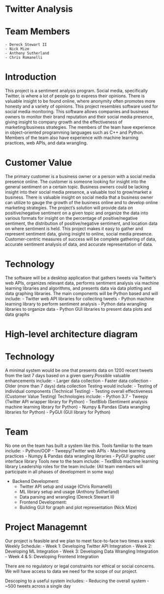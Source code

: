 # Twitter Analysis
# Team Members
    - Dereck Stewart II
    - Nick Mize
    - Anthony Sutherland
    - Chris Romanelli

# Introduction
This project is a sentiment analysis program. Social media, specifically Twitter, is where a lot of people go to express their opinions. There is valuable insight to be found online, where anonymity often promotes more honesty and a variety of opinions. This project resembles software used for social media monitoring. This software allows companies and business owners to monitor their brand reputation and their social media presence, giving insight to company growth and the effectiveness of marketing/business strategies. The members of the team have experience in object-oriented programming languages such as C++ and Python. Members of the team also have experience with machine learning practices, web APIs, and data wrangling.

# Customer Value
The primary customer is a business owner or a person with a social media presence online. The customer is someone looking for insight into the general sentiment on a certain topic. Business owners could be lacking insight into their social media presence, a valuable tool to grow/market a business. There is valuable insight on social media that a business owner can utilize to gauge the growth of the business online and to develop online marketing strategies. The project’s solution will provide data on positive/negative sentiment on a given topic and organize the data into various formats for insight on the percentage of positive/negative sentiment, the distribution of positive/negative sentiment, and location data on where sentiment is held. This project makes it easy to gather and represent sentiment data, giving insight to online, social media presence. Customer-centric measures of success will be complete gathering of data, accurate sentiment analysis of data, and accurate representation of data.

# Technology
The software will be a desktop application that gathers tweets via Twitter’s web APIs, organizes relevant data, performs sentiment analysis via machine learning libraries and algorithms, and presents data via data plotting and data graphing libraries.
The main components will be Python based and will include:
    - Twitter web API libraries for collecting tweets
    - Python machine learning library to perform sentiment analysis
    - Python data wrangling libraries to organize data
    - Python GUI libraries to present data plots and data graphs

# High-level architecture diagram

# Technology
A minimal system would be one that presents data on 1200 recent tweets from the last 7 days based on a given query.Possible valuable enhancements include:
    - Larger data collection
    - Faster data collection
    - Older (more than 7 days) data collection
Testing would include:
    - Testing of individual components (Technical Testing)
    - Testing overall effectiveness (Customer Value Testing)
Technologies include:
    - Python 3.7
    - Tweepy (Twitter API wrapper library for Python)
    - TextBlob (Sentiment analysis machine learning library for Python)
    - Numpy & Pandas (Data wrangling libraries for Python)
    - PyGUI (GUI library for Python)

# Team
No one on the team has built a system like this.
Tools familiar to the team include:
    - Python/OOP
    - Tweepy/Twitter web APIs
    - Machine learning practices
    - Numpy & Pandas data wrangling libraries
    - PyGUI graphic user interface library
Tools new to the team include:
    - TextBlob machine learning library
Leadership roles for the team include: (All team members will participate in all phases of development in some way)
 - Backend Development:
    - Twitter API setup and usage (Chris Romanelli)
    - ML library setup and usage (Anthony Sutherland)
    - Data parsing and wrangling (Dereck Stewart II)
    - Frontend Development:
    - Building GUI for graph and plot representation (Nick Mize)

# Project Managemnt
Our project is feasible and we plan to meet face-to-face two times a week
Weekly Schedule:
    - Week 1: Developing Twitter API Integration
    - Week 2: Developing ML Integration
    - Week 3: Developing Data Wrangling Integration
    - Week 4 & 5: Developing Frontend Integration

There are no regulatory or legal constraints nor ethical or social concerns. We will have access to data we need for the scope of our project.

Descoping to a useful system includes:
    - Reducing the overall system
        - ~500 tweets across a single day

